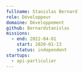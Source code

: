 ```yaml
---
fullname: Stanislas Bernard
role: Développeur
domaine: Développement
github: Bernardstanislas
missions:
  - end: 2022-04-01
    start: 2020-01-13
    status: independent
startups:
  - api-particulier
---
```

